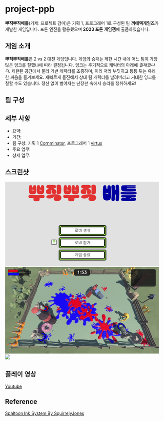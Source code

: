 # project-ppb
**뿌직뿌직배틀**(가제: 프로젝트 감마)은 기획 1, 프로그래머 1로 구성된 팀 **끼에엑게임즈**가 개발한 게임입니다. 포톤 엔진을 활용했으며 **2023 포톤 게임잼**에 출품하였습니다.

## 게임 소개
**뿌직뿌직배틀**은 2 vs 2 대전 게임입니다. 게임의 승패는 제한 시간 내에 어느 팀이 가장 많은 잉크를 칠했냐에 따라 결정됩니다. 잉크는 주기적으로 캐릭터의 아래에 *칠해집니다*. 제한된 공간에서 물리 기반 캐릭터를 조종하며, 이리 저리 부딪히고 통통 튀는 유쾌한 싸움을 즐겨보세요. 재빠르게 돌진해서 상대 팀 캐릭터를 날려버리고 거대한 잉크를 칠할 수도 있습니다. 정신 없이 벌어지는 난장판 속에서 승리를 쟁취하세요!

## 팀 구성 



## 세부 사항
- 요약:
- 기간:
- 팀 구성: 기획 1 [Cornminator](https://github.com/cornminator), 프로그래머 1 [virtus](https://github.com/virtus2)
- 주요 업무:
- 상세 업무: 

## 스크린샷  
<img src="Screenshots/ppb3.png" width="800">
<img src="Screenshots/ppb1.gif" width="800">
<img src="Screenshots/ppb2.gif" width="800">

## 플레이 영상
[Youtube](https://youtu.be/5IN27V9xlZ4)


## Reference
[Spaltoon Ink System By SquirrelyJones](https://github.com/SquirrelyJones/Splatoonity)
